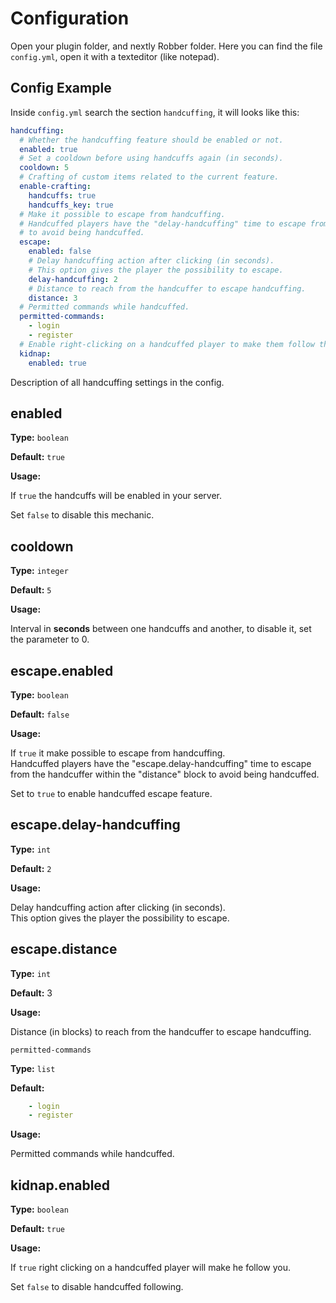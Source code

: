 # Configuration

Open your plugin folder, and nextly Robber folder. Here you can find the file `config.yml`, open it with a texteditor (like notepad).

## Config Example

Inside `config.yml` search the section `handcuffing`, it will looks like this:

```yaml
handcuffing:
  # Whether the handcuffing feature should be enabled or not.
  enabled: true
  # Set a cooldown before using handcuffs again (in seconds).
  cooldown: 5
  # Crafting of custom items related to the current feature.
  enable-crafting:
    handcuffs: true
    handcuffs_key: true
  # Make it possible to escape from handcuffing.
  # Handcuffed players have the "delay-handcuffing" time to escape from the handcuffer within the "distance" block.
  # to avoid being handcuffed.
  escape:
    enabled: false
    # Delay handcuffing action after clicking (in seconds).
    # This option gives the player the possibility to escape.
    delay-handcuffing: 2
    # Distance to reach from the handcuffer to escape handcuffing.
    distance: 3
  # Permitted commands while handcuffed.
  permitted-commands:
    - login
    - register
  # Enable right-clicking on a handcuffed player to make them follow the sender.
  kidnap:
    enabled: true
```

Description of all handcuffing settings in the config.

## enabled

**Type:** `boolean`

**Default:** `true`

**Usage:**

If `true` the handcuffs will be enabled in your server.

Set `false` to disable this mechanic.

## cooldown

**Type:** `integer`

**Default:** `5`

**Usage:**

Interval in **seconds** between one handcuffs and another, to disable it, set the parameter to 0.

## escape.enabled

**Type:** `boolean`

**Default:** `false`

**Usage:**

If `true` it make possible to escape from handcuffing. \
Handcuffed players have the "escape.delay-handcuffing" time to escape from the handcuffer within the "distance" block to avoid being handcuffed.

Set to `true` to enable handcuffed escape feature.

## escape.delay-handcuffing

**Type:** `int`

**Default:** `2`

**Usage:**

Delay handcuffing action after clicking (in seconds). \
This option gives the player the possibility to escape.

## escape.distance

**Type:** `int`

**Default:** 3

**Usage:**

Distance (in blocks) to reach from the handcuffer to escape handcuffing.

```
permitted-commands
```

**Type:** `list`

**Default:**

```yaml
    - login
    - register
```

**Usage:**

Permitted commands while handcuffed.

## kidnap.enabled

**Type:** `boolean`

**Default:** `true`

**Usage:**

If `true` right clicking on a handcuffed player will make he follow you.

Set `false` to disable handcuffed following.

